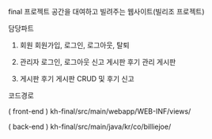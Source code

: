 final 프로젝트 
공간을 대여하고 빌려주는 웹사이트(빌리조 프로젝트)

담당파트
1) 회원
회원가입, 로그인, 로그아웃, 탈퇴

2) 관리자
로그인, 로그아웃
신고 게시판
후기 관리 게시판

3) 게시판
후기 게시판 CRUD 및 후기 신고

코드경로

( front-end )
kh-final/src/main/webapp/WEB-INF/views/

( back-end )
kh-final/src/main/java/kr/co/billiejoe/
